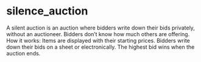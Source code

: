 # silence_auction
A silent auction is an auction where bidders write down their bids privately, without an auctioneer. Bidders don’t know how much others are offering. How it works: Items are displayed with their starting prices. Bidders write down their bids on a sheet or electronically. The highest bid wins when the auction ends.
